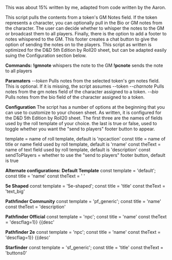 This was about 15% written by me, adapted from code written by the Aaron.

This script pulls the contents from a token's GM Notes field. If the token represents a character, you can optionally pull in the Bio or GM notes from the character. The user can decide whether to whisper the notes to the GM or broadcast them to all players. Finally, there is the option to add a footer to notes whispered to the GM. This footer creates a chat button to give the option of sending the notes on to the players.
This script as written is optimized for the D&D 5th Edition by Roll20 sheet, but can be adapted easily suing the Configuration section below.

**Commands:**
**!gmnote** whispers the note to the GM
**!pcnote** sends the note to all players

**Paramaters**
*--token* Pulls notes from the selected token's gm notes field. This is optional. If it is missing, the script assumes --token
*--charnote* Pulls notes from the gm notes field of the character assigned to a token.
*--bio* Pulls notes from the bio field of the character assigned to a token.

**Configuration**
The script has a number of options at the beginning that you can use to customize to your chosen sheet. As written, it is configured for the D&D 5th Edition by Roll20 sheet. The first three are the names of fields used by the roll template of your choice. the last is true or false, used to toggle whether you want the "send to players" footer button to appear.

template = name of roll template, default is 'npcaction'
const title = name of title or name field used by roll template, default is 'rname'
const theText = name of text field used by roll template, default is 'description'
const sendToPlayers = whether to use the "send to players" footer button, default is true

**Alternate configurations:**
**Default Template**
            const template = 'default';
            const title = 'name'
            const theText = ' '

**5e Shaped**
            const template = '5e-shaped';
            const title = 'title'
            const theText = 'text_big'

**Pathfinder Community**
            const template = 'pf_generic';
            const title = 'name'
            const theText = 'description'

**Pathfinder Official**
            const template = 'npc';
            const title = 'name'
            const theText = 'descflag=1}} {{desc'

**Pathfinder 2e**
            const template = 'npc';
            const title = 'name'
            const theText = 'descflag=1}} {{desc'

**Starfinder**
            const template = 'sf_generic';
            const title = 'title'
            const theText = 'buttons0'

